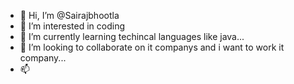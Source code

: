 - 👋 Hi, I’m @Sairajbhootla
- 👀 I’m interested in coding
- 🌱 I’m currently learning techincal languages like java...
- 💞️ I’m looking to collaborate on it companys and i want to work it company...
- 📫 

<!---
Sairajbhootla/Sairajbhootla is a ✨ special ✨ repository because its `README.md` (this file) appears on your GitHub profile.
You can click the Preview link to take a look at your changes.
--->
